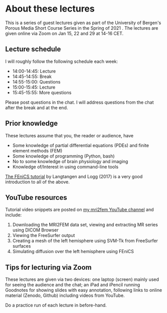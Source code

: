 # About these lectures #

This is a series of guest lectures given as part of the University of
Bergen's Porous Media Short Course Series in the Spring of 2021 . The
lectures are given online via Zoom on Jan 15, 22 and 29 at 14-16 CET.

## Lecture schedule ##

I will roughly follow the following schedule each week:

- 14:00-14:45: Lecture
- 14:45-14:55: Break
- 14:55-15:00: Questions
- 15:00-15:45: Lecture
- 15:45-15:55: More questions 

Please post questions in the chat. I will address questions from the
chat after the break and at the end.

## Prior knowledge ##

These lectures assume that you, the reader or audience, have

* Some knowledge of partial differential equations (PDEs) and finite
  element methods (FEM)
* Some knowledge of programming (Python, bash)
* No to some knowledge of brain physiology and imaging
* Knowledge of/Interest in using command-line tools

[The FEniCS tutorial](https://fenicsproject.org/tutorial/) by
Langtangen and Logg (2017) is a very good introduction to all of the
above. 

## YouTube resources  ##

Tutorial video snippets are posted on [my mri2fem YouTube channel](https://youtube.com/playlist?list=PL2H4xO8DvXwVNy7EelY_TuYUgvQ4Dw_Lz) and include:

1. Downloading the MRI2FEM data set, viewing and extracting MR series
   using DICOM Browser
2. Viewing the FreeSurfer output
3. Creating a mesh of the left hemisphere using SVM-Tk from FreeSurfer surfaces
4. Simulating diffusion over the left hemisphere using FEniCS

## Tips for lecturing via Zoom ##

These lectures are given via two devices: one laptop (screen) mainly
used for seeing the audience and the chat; an iPad and iPencil running
Goodnotes for showing slides with easy annotation, following links to
online material (Zenodo, Github) including videos from YouTube. 

Do a practice run of each lecture in before-hand.

